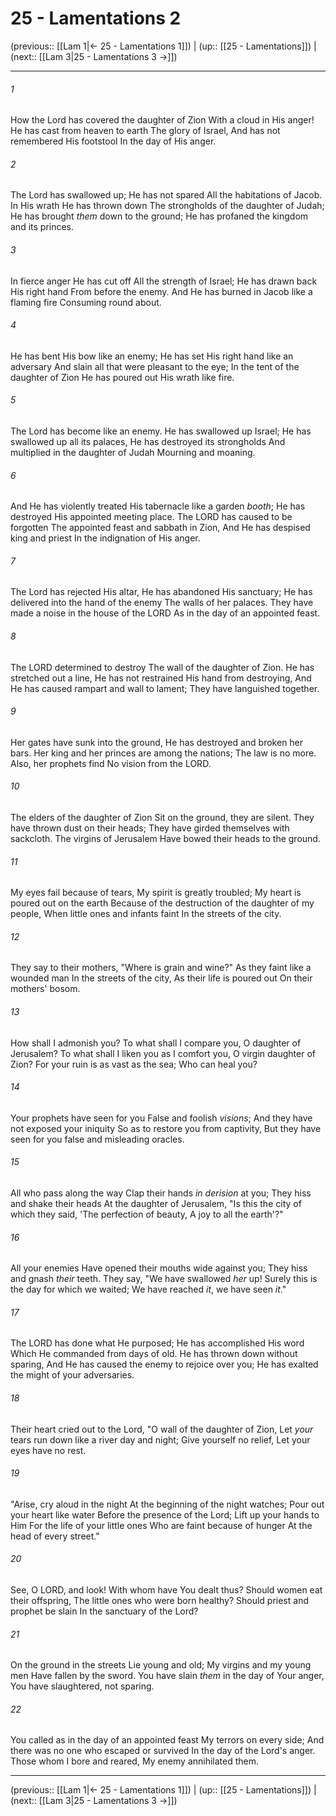 # 25 - Lamentations 2

(previous:: [[Lam 1|← 25 - Lamentations 1]]) | (up:: [[25 - Lamentations]]) | (next:: [[Lam 3|25 - Lamentations 3 →]])

***


###### 1 
How the Lord has covered the daughter of Zion With a cloud in His anger! He has cast from heaven to earth The glory of Israel, And has not remembered His footstool In the day of His anger. 

###### 2 
The Lord has swallowed up; He has not spared All the habitations of Jacob. In His wrath He has thrown down The strongholds of the daughter of Judah; He has brought _them_ down to the ground; He has profaned the kingdom and its princes. 

###### 3 
In fierce anger He has cut off All the strength of Israel; He has drawn back His right hand From before the enemy. And He has burned in Jacob like a flaming fire Consuming round about. 

###### 4 
He has bent His bow like an enemy; He has set His right hand like an adversary And slain all that were pleasant to the eye; In the tent of the daughter of Zion He has poured out His wrath like fire. 

###### 5 
The Lord has become like an enemy. He has swallowed up Israel; He has swallowed up all its palaces, He has destroyed its strongholds And multiplied in the daughter of Judah Mourning and moaning. 

###### 6 
And He has violently treated His tabernacle like a garden _booth_; He has destroyed His appointed meeting place. The LORD has caused to be forgotten The appointed feast and sabbath in Zion, And He has despised king and priest In the indignation of His anger. 

###### 7 
The Lord has rejected His altar, He has abandoned His sanctuary; He has delivered into the hand of the enemy The walls of her palaces. They have made a noise in the house of the LORD As in the day of an appointed feast. 

###### 8 
The LORD determined to destroy The wall of the daughter of Zion. He has stretched out a line, He has not restrained His hand from destroying, And He has caused rampart and wall to lament; They have languished together. 

###### 9 
Her gates have sunk into the ground, He has destroyed and broken her bars. Her king and her princes are among the nations; The law is no more. Also, her prophets find No vision from the LORD. 

###### 10 
The elders of the daughter of Zion Sit on the ground, they are silent. They have thrown dust on their heads; They have girded themselves with sackcloth. The virgins of Jerusalem Have bowed their heads to the ground. 

###### 11 
My eyes fail because of tears, My spirit is greatly troubled; My heart is poured out on the earth Because of the destruction of the daughter of my people, When little ones and infants faint In the streets of the city. 

###### 12 
They say to their mothers, "Where is grain and wine?" As they faint like a wounded man In the streets of the city, As their life is poured out On their mothers' bosom. 

###### 13 
How shall I admonish you? To what shall I compare you, O daughter of Jerusalem? To what shall I liken you as I comfort you, O virgin daughter of Zion? For your ruin is as vast as the sea; Who can heal you? 

###### 14 
Your prophets have seen for you False and foolish _visions_; And they have not exposed your iniquity So as to restore you from captivity, But they have seen for you false and misleading oracles. 

###### 15 
All who pass along the way Clap their hands _in derision_ at you; They hiss and shake their heads At the daughter of Jerusalem, "Is this the city of which they said, 'The perfection of beauty, A joy to all the earth'?" 

###### 16 
All your enemies Have opened their mouths wide against you; They hiss and gnash _their_ teeth. They say, "We have swallowed _her_ up! Surely this is the day for which we waited; We have reached _it_, we have seen _it_." 

###### 17 
The LORD has done what He purposed; He has accomplished His word Which He commanded from days of old. He has thrown down without sparing, And He has caused the enemy to rejoice over you; He has exalted the might of your adversaries. 

###### 18 
Their heart cried out to the Lord, "O wall of the daughter of Zion, Let _your_ tears run down like a river day and night; Give yourself no relief, Let your eyes have no rest. 

###### 19 
"Arise, cry aloud in the night At the beginning of the night watches; Pour out your heart like water Before the presence of the Lord; Lift up your hands to Him For the life of your little ones Who are faint because of hunger At the head of every street." 

###### 20 
See, O LORD, and look! With whom have You dealt thus? Should women eat their offspring, The little ones who were born healthy? Should priest and prophet be slain In the sanctuary of the Lord? 

###### 21 
On the ground in the streets Lie young and old; My virgins and my young men Have fallen by the sword. You have slain _them_ in the day of Your anger, You have slaughtered, not sparing. 

###### 22 
You called as in the day of an appointed feast My terrors on every side; And there was no one who escaped or survived In the day of the Lord's anger. Those whom I bore and reared, My enemy annihilated them.

***

(previous:: [[Lam 1|← 25 - Lamentations 1]]) | (up:: [[25 - Lamentations]]) | (next:: [[Lam 3|25 - Lamentations 3 →]])
